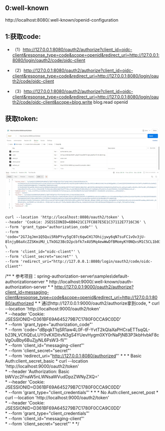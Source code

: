 ## 0:well-known
http://localhost:8080/.well-known/openid-configuration
## 1:获取code:
- （1）http://127.0.0.1:8080/oauth2/authorize?client_id=oidc-client&response_type=code&scope=openid&redirect_uri=http://127.0.0.1:8080/login/oauth2/code/oidc-client

- （2）http://127.0.0.1:8080/oauth2/authorize?client_id=oidc-client&response_type=code&redirect_uri=http://127.0.0.1:8080/login/oauth2/code/oidc-client

- （3）http://127.0.0.1:8080/oauth2/authorize?client_id=oidc-client&response_type=code&redirect_uri=http://127.0.0.1:8080/login/oauth2/code/oidc-client&scope=blog.write blog.read openid 
## 获取token:
![01.png](01.png)
```shell
curl --location 'http://localhost:8080/oauth2/token' \
--header 'Cookie: JSESSIONID=6B0421C17FC887E5E1C37112E7716C36' \
--form 'grant_type="authorization_code"' \
--form 'code="2G7JqJmn1Q5Qui5RbPYvy5gC07c6qwCH17Ohijywy6qN7suFC1vOv3jU-8lnjyB6aXcZZSKmiMU_LTkOG23BcD2pcbfk7x4U5Mq4ewWwDfBMomyKY0NQvsM1C5CL1b03"' \
--form 'client_id="oidc-client"' \
--form 'client_secret="secret"' \
--form 'redirect_uri="http://127.0.0.1:8080/login/oauth2/code/oidc-client"'
```




/**
	 * 参考项目：spring-authorization-server\samples\default-authorizationserver
	 * http://localhost:9000/.well-known/oauth-authorization-server
	 *
	 * http://127.0.0.1:9000/oauth2/authorize?client_id=messaging-client&response_type=code&scope=openid&redirect_uri=http://127.0.0.1:8080/authorized
	 *
	 * 通过http://127.0.0.1:9000/oauth2/authorize拿到code,
	 * curl --location 'http://localhost:9000/oauth2/token' \
	 * --header 'Cookie: JSESSIONID=D361BF69A645279B7C1780F0CCA9C0DD' \
	 * --form 'grant_type="authorization_code"' \
	 * --form 'code="dBpqkT1qSR1aw4L0F-tF-YvtT2kQlaXaPHCraETTsqQL-b23N_VCfiQEuLUY0vKXDitvN3gS4YUevHygm0XY0rNaPjNB3P3kbHvbkF8cVgOuBby6BuZjyNL6PsW3-fli"' \
	 * --form 'client_id="messaging-client"' \
	 * --form 'client_secret="secret"' \
	 * --form 'redirect_uri="http://127.0.0.1:8080/authorized"'
	 *
	 *
	 * Basic Auth:client_secret_basic
	 * curl --location 'http://localhost:9000/oauth2/token' \
	 * --header 'Authorization: Basic bWVzc2FnaW5nLWNsaWVudDpzZWNyZXQ=' \
	 * --header 'Cookie: JSESSIONID=D361BF69A645279B7C1780F0CCA9C0DD' \
	 * --form 'grant_type="client_credentials"'
	 *
	 *
	 * No Auth:client_secret_post
	 * curl --location 'http://localhost:9000/oauth2/token' \
	 * --header 'Cookie: JSESSIONID=D361BF69A645279B7C1780F0CCA9C0DD' \
	 * --form 'grant_type="client_credentials"' \
	 * --form 'client_id="messaging-client"' \
	 * --form 'client_secret="secret"'
	 *
	 */
